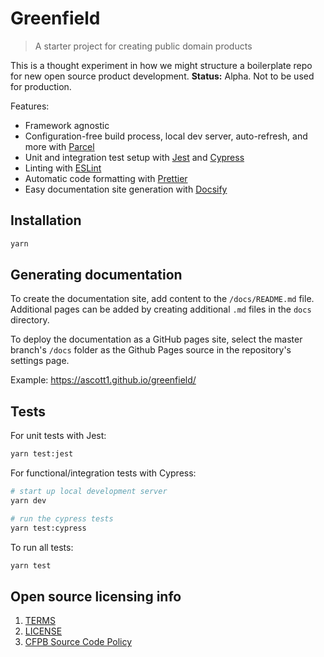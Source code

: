 # Greenfield

> A starter project for creating public domain products

This is a thought experiment in how we might structure a boilerplate repo
for new open source product development. **Status:** Alpha. Not to be used for production.

Features:

- Framework agnostic
- Configuration-free build process, local dev server, auto-refresh, and more with [Parcel](https://parceljs.org)
- Unit and integration test setup with [Jest](https://jestjs.io) and [Cypress](https://www.cypress.io)
- Linting with [ESLint](https://eslint.org)
- Automatic code formatting with [Prettier](https://prettier.io)
- Easy documentation site generation with [Docsify](https://docsify.js.org)

## Installation

```sh
yarn
```

## Generating documentation

To create the documentation site, add content to the `/docs/README.md` file. Additional pages
can be added by creating additional `.md` files in the `docs` directory.

To deploy the documentation as a GitHub pages site, select the master branch's `/docs` folder as the Github Pages source in the repository's settings page.

Example: https://ascott1.github.io/greenfield/

## Tests

For unit tests with Jest:

```sh
yarn test:jest
```

For functional/integration tests with Cypress:

```sh
# start up local development server
yarn dev

# run the cypress tests
yarn test:cypress
```

To run all tests:

```sh
yarn test
```

## Open source licensing info

1. [TERMS](TERMS.md)
2. [LICENSE](LICENSE)
3. [CFPB Source Code Policy](https://github.com/cfpb/source-code-policy/)
